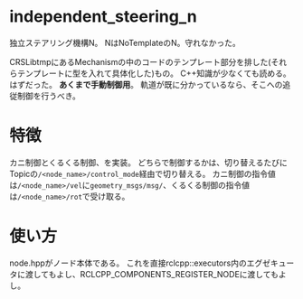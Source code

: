 # independent_steering_n
独立ステアリング機構N。
NはNoTemplateのN。守れなかった。

CRSLibtmpにあるMechanismの中のコードのテンプレート部分を排した(それらテンプレートに型を入れて具体化した)もの。
C++知識が少なくても読める。はずだった。
**あくまで手動制御用**。
軌道が既に分かっているなら、そこへの追従制御を行うべき。

# 特徴
カニ制御とくるくる制御、を実装。
どちらで制御するかは、切り替えるたびにTopicの`/<node_name>/control_mode`経由で切り替える。
カニ制御の指令値は`/<node_name>/vel`に`geometry_msgs/msg/`、くるくる制御の指令値は`/<node_name>/rot`で受け取る。


# 使い方
node.hppがノード本体である。
これを直接rclcpp::executors内のエグゼキュータに渡してもよし、RCLCPP_COMPONENTS_REGISTER_NODEに渡してもよし。

